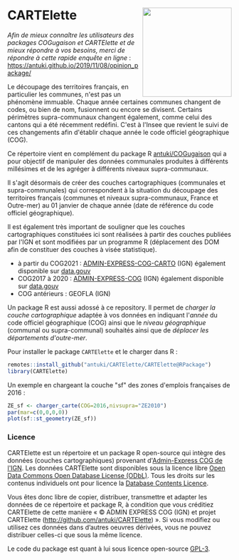 # CARTElette <img src="CARTElette/man/figures/logo.png" width=200 align="right" />

*Afin de mieux connaître les utilisateurs des packages COGugaison et CARTElette et de mieux répondre à vos besoins, merci de répondre à cette rapide enquête en ligne* : https://antuki.github.io/2019/11/08/opinion_package/

Le découpage des territoires français, en particulier les communes, n'est pas un phénomène immuable. Chaque année certaines communes changent de codes, ou bien de nom, fusionnent ou encore se divisent. Certains périmètres supra-communaux changent également, comme celui des cantons qui a été récemment redéfini. C'est à l'Insee que revient le suivi de ces changements afin d'établir chaque année le code officiel géographique (COG).

Ce répertoire vient en complément du package R [antuki/COGugaison](https://github.com/antuki/COGugaison) qui a pour objectif de manipuler des données communales produites à différents millésimes et de les agréger à différents niveaux supra-communaux. 

Il s'agit désormais de créer des couches cartographiques (communales et supra-communales) qui correspondent à la situation du découpage des territoires français (communes et niveaux supra-communaux, France et Outre-mer) au 01 janvier de chaque année (date de référence du code officiel géographique).

Il est également très important de souligner que les couches cartographiques constituées ici sont réalisées à partir des couches publiées par l'IGN et sont modifiées par un programme R (déplacement des DOM afin de constituer des couches à visée statistique).

* à partir du COG2021 : [ADMIN-EXPRESS-COG-CARTO](https://geoservices.ign.fr/adminexpress#telechargementCog) (IGN) également disponible sur [data.gouv](https://www.data.gouv.fr/fr/datasets/admin-express/)
* COG2017 à 2020 : [ADMIN-EXPRESS-COG](https://geoservices.ign.fr/adminexpress#telechargementCog) (IGN) également disponible sur [data.gouv](https://www.data.gouv.fr/fr/datasets/admin-express/)
* COG antérieurs : GEOFLA (IGN)

Un package R est aussi adossé à ce repository. Il permet de *charger la couche cartographique* adaptée à vos données en indiquant l'*année* du code officiel géographique (COG) ainsi que le *niveau géographique* (communal ou supra-communal) souhaités ainsi que de *déplacer les départements d'outre-mer*.


Pour installer le package `CARTElette` et le charger dans R :
 
```r 
remotes::install_github("antuki/CARTElette/CARTElette@RPackage")
library(CARTElette)
```

Un exemple en chargeant la couche "sf" des zones d'emplois françaises de 2016 : 

```r
ZE_sf <- charger_carte(COG=2016,nivsupra="ZE2010")
par(mar=c(0,0,0,0))
plot(sf::st_geometry(ZE_sf))
```

### Licence

CARTElette est un répertoire et un package R open-source qui intègre des données (couches cartographiques) provenant d'[Admin-Express COG de l'IGN](https://geoservices.ign.fr/adminexpress#telechargementCog). Les données CARTElette sont disponibles sous la licence libre [Open Data Commons Open Database License (ODbL)](http://opendatacommons.org/licenses/odbl/1.0/). Tous les droits sur les contenus individuels ont pour licence la [Database Contents Licence](http://opendatacommons.org/licenses/dbcl/1.0/).

Vous êtes donc libre de copier, distribuer, transmettre et adapter les données de ce répertoire et package R, à condition que vous créditiez CARTElette de cette manière « © ADMIN EXPRESS COG (IGN) et projet CARTElette (http://github.com/antuki/CARTElette) ». Si vous modifiez ou utilisez ces données dans d’autres oeuvres dérivées, vous ne pouvez distribuer celles-ci que sous la même licence. 

Le code du package est quant à lui sous licence open-source [GPL-3](CARTElette/LICENSE). 

